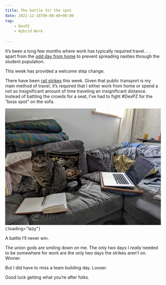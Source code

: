 ```yaml
---
title: The battle for the spot
date: 2022-12-16T00:00:00+00:00
tag: 
    - DexPZ
    - Hybrid Work

---
```


It’s been a long few months where work has typically required travel. . . apart from the [odd day from home](https://tonyedwardspz.co.uk/blog/importance-of-perspective/) to prevent spreading nasties through the student population.

This week has provided a welcome step change.

There have been [rail strikes](https://www.bbc.co.uk/news/business-63951354) this week. Given that public transport is my main method of travel, it’s required that I either work from home or spend a not so insignificant amount of time traveling an insignificant distance. Instead of battling the crowds for a seat, I’ve had to fight #DexPZ for the “boss spot” on the sofa.

![Dexter steals my spot.](/assets/images/2022/dexter-boss-spot.jpg "Dexter steals the boss spot."){:loading="lazy"}

A battle I’ll never win.

The union gods are smiling down on me. The only two days I *really* needed to be somewhere for work are the only two days the strikes aren’t on. Winner.

But I did have to miss a team building day. Looser.

Good luck getting what you’re after folks.
